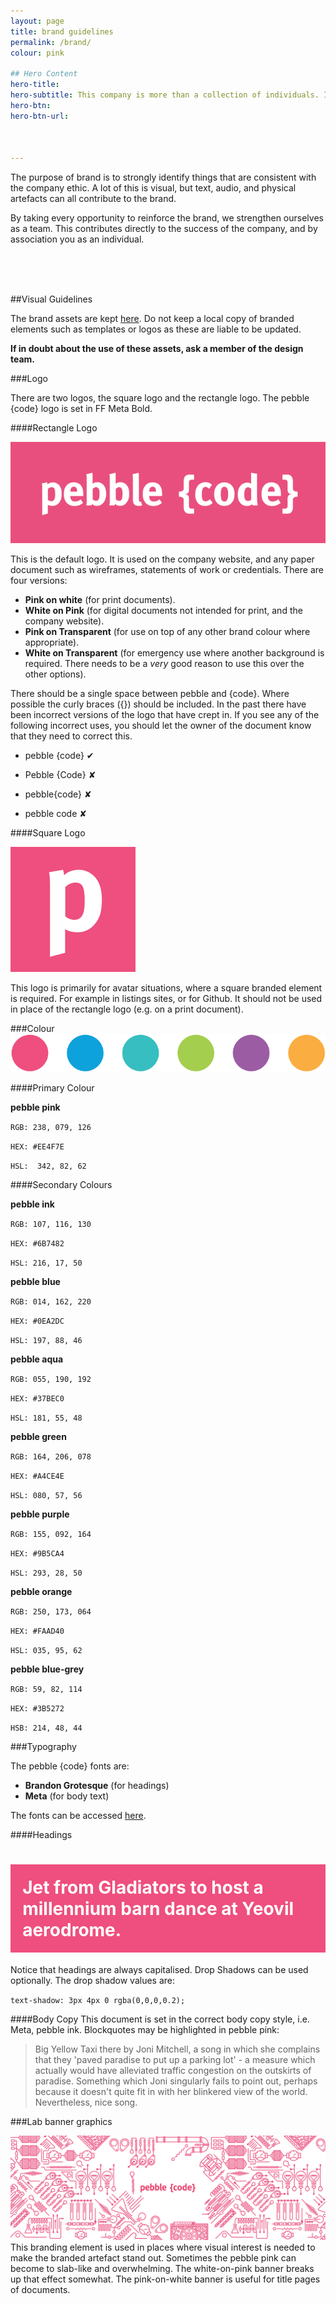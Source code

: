 ```yaml
---
layout: page
title: brand guidelines
permalink: /brand/
colour: pink

## Hero Content
hero-title:
hero-subtitle: This company is more than a collection of individuals. It represents an ethic that is larger than any one individual. We all contribute to it by working here. Where this ethic is presented to the outside world, we call this our brand.
hero-btn:
hero-btn-url:



---
```



The purpose of brand is to strongly identify things that are consistent with the company ethic. A lot of this is visual, but text, audio, and physical artefacts can all contribute to the brand. 

By taking every opportunity to reinforce the brand, we strengthen ourselves as a team. This contributes directly to the success of the company, and by association you as an individual. 


<br>
<br>
<br>

##Visual Guidelines

The brand assets are kept [here](https://drive.google.com/a/pebblecode.com/folderview?id=0B4mkyflO8zoEb0lwZzQxUW1hT0E&usp=sharing). Do not keep a local copy of branded elements such as templates or logos as these are liable to be updated.

**If in doubt about the use of these assets, ask a member of the design team.**

###Logo

There are two logos, the square logo and the rectangle logo. The pebble {code} logo is set in FF Meta Bold.

####Rectangle Logo

![Example of a heading](/img/brand/pebble-logo.png)

This is the default logo. It is used on the company website, and any paper document such as wireframes, statements of work or credentials. There are four versions:

* **Pink on white** (for print documents).
* **White on Pink** (for digital documents not intended for print, and the company website).
* **Pink on Transparent** (for use on top of any other brand colour where appropriate).
* **White on Transparent** (for emergency use where another background is required. There needs to be a *very* good reason to use this over the other options).

There should be a single space between pebble and {code}. Where possible the curly braces ({}) should be included. In the past there have been incorrect versions of the logo that have crept in. If you see any of the following incorrect uses, you should let the owner of the document know that they need to correct this.

* pebble {code} ✔

* Pebble {Code} ✘

* pebble{code} ✘

* pebble code ✘


####Square Logo

![Example of a heading](/img/brand/pebble-square-logo.png)

This logo is primarily for avatar situations, where a square branded element is required. For example in listings sites, or for Github. It should not be used in place of the rectangle logo (e.g. on a print document).

###Colour
![Example of a heading](/img/brand/pebble-colours.png)

####Primary Colour

**pebble pink**


`RGB: 238, 079, 126`

`HEX: #EE4F7E`

`HSL:  342, 82, 62`


####Secondary Colours

**pebble ink**


`RGB: 107, 116, 130`

`HEX: #6B7482`

`HSL: 216, 17, 50`

​**pebble blue**


`RGB: 014, 162, 220`

`HEX: #0EA2DC`

`HSL: 197, 88, 46`
​

**pebble aqua**

`RGB: 055, 190, 192`

`HEX: #37BEC0`

`HSL: 181, 55, 48`
​

**pebble green**

`RGB: 164, 206, 078`

`HEX: #A4CE4E`

`HSL: 080, 57, 56`
​

**pebble purple**

`RGB: 155, 092, 164`

`HEX: #9B5CA4`

`HSL: 293, 28, 50`
​

**pebble orange**

`RGB: 250, 173, 064`

`HEX: #FAAD40`

`HSL: 035, 95, 62`


**pebble blue-grey**

`RGB: 59, 82, 114`

`HEX: #3B5272`

`HSB: 214, 48, 44`


###Typography

The pebble {code} fonts are:

* **Brandon Grotesque** (for headings)
* **Meta** (for body text)

The fonts can be accessed [here](https://drive.google.com/drive/u/0/folders/0B4mkyflO8zoEUFZSV2VKQ29WNjg).

####Headings

<h1 style="background-color:#EE4F7E;color:white;padding:2vw">Jet from Gladiators to host a millennium barn dance at Yeovil aerodrome.</h1>

Notice that headings are always capitalised. Drop Shadows can be used optionally. The drop shadow values are:

`text-shadow: 3px 4px 0 rgba(0,0,0,0.2);`

####Body Copy
This document is set in the correct body copy style, i.e. Meta, pebble ink. Blockquotes may be highlighted in pebble pink: 

> Big Yellow Taxi there by Joni Mitchell, a song in which she complains that they 'paved paradise to put up a parking lot' - a measure which actually would have alleviated traffic congestion on the outskirts of paradise. Something which Joni singularly fails to point out, perhaps because it doesn't quite fit in with her blinkered view of the world. Nevertheless, nice song. 




###Lab banner graphics

![Example of a heading](/img/brand/pebble-lab-banner-logo-pink-white-1500x500.png)
This branding element is used in places where visual interest is needed to make the branded artefact stand out. Sometimes the pebble pink can become to slab-like and overwhelming. The white-on-pink banner breaks up that effect somewhat. The pink-on-white banner is useful for title pages of documents. 



